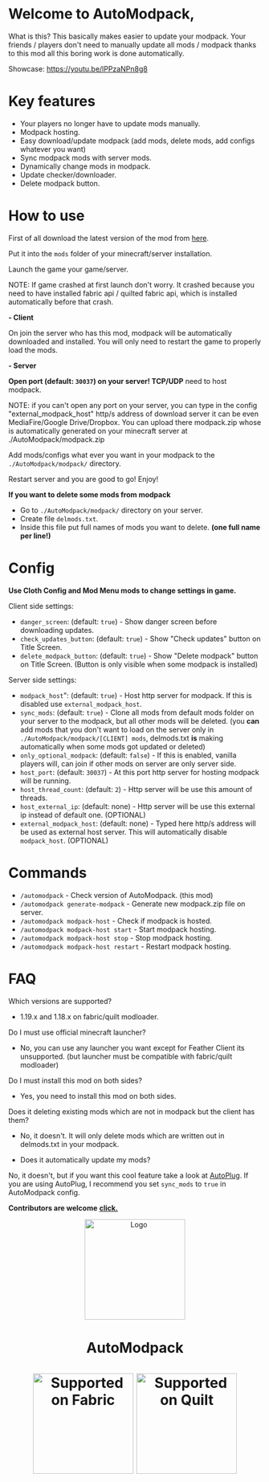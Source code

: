 # **Welcome to AutoModpack,**

What is this?
This basically makes easier to update your modpack. Your friends / players don't need to manually update all mods / modpack thanks to this mod all this boring work is done automatically.

Showcase: https://youtu.be/lPPzaNPn8g8

# Key features
- Your players no longer have to update mods manually.
- Modpack hosting.
- Easy download/update modpack (add mods, delete mods, add configs whatever you want)
- Sync modpack mods with server mods.
- Dynamically change mods in modpack.
- Update checker/downloader.
- Delete modpack button.

# How to use

First of all download the latest version of the mod from [here](https://modrinth.com/mod/automodpack/versions).

Put it into the `mods` folder of your minecraft/server installation.

Launch the game your game/server.

NOTE: If game crashed at first launch don't worry. It crashed because you need to have installed fabric api / quilted fabric api, which is installed automatically before that crash.

**- Client**

On join the server who has this mod, modpack will be automatically downloaded and installed. You will only need to restart the game to properly load the mods.

**- Server**

**Open port (default: `30037`) on your server! TCP/UDP** need to host modpack.

NOTE: if you can't open any port on your server, you can type in the config "external_modpack_host" http/s address of download server it can be even MediaFire/Google Drive/Dropbox. You can upload there modpack.zip whose is automatically generated on your minecraft server at ./AutoModpack/modpack.zip

Add mods/configs what ever you want in your modpack to the `./AutoModpack/modpack/` directory.

Restart server and you are good to go! Enjoy!

**If you want to delete some mods from modpack**
- Go to `./AutoModpack/modpack/` directory on your server.
- Create file `delmods.txt`.
- Inside this file put full names of mods you want to delete. **(one full name per line!)**

# Config

**Use Cloth Config and Mod Menu mods to change settings in game.**

Client side settings:

- `danger_screen`: (default: `true`) - Show danger screen before downloading updates.
- `check_updates_button`: (default: `true`) - Show "Check updates" button on Title Screen.
- `delete_modpack_button`: (default: `true`) - Show "Delete modpack" button on Title Screen. (Button is only visible when some modpack is installed)

Server side settings:

- `modpack_host`": (default: `true`) - Host http server for modpack. If this is disabled use `external_modpack_host`.
- `sync_mods`: (default: `true`) - Clone all mods from default mods folder on your server to the modpack, but all other mods will be deleted. (you **can** add mods that you don't want to load on the server only in `./AutoModpack/modpack/[CLIENT] mods`, delmods.txt **is** making automatically when some mods got updated or deleted)
- `only_optional_modpack`: (default: `false`) - If this is enabled, vanilla players will, can join if other mods on server are only server side.
- `host_port`: (default: `30037`) - At this port http server for hosting modpack will be running.
- `host_thread_count`: (default: `2`) - Http server will be use this amount of threads.
- `host_external_ip`: (default: none) - Http server will be use this external ip instead of default one. (OPTIONAL)
- `external_modpack_host`: (default: none) - Typed here http/s address will be used as external host server. This will automatically disable `modpack_host`. (OPTIONAL)

# Commands

- `/automodpack` - Check version of AutoModpack. (this mod)
- `/automodpack generate-modpack` - Generate new modpack.zip file on server.
- `/automodpack modpack-host` - Check if modpack is hosted.
- `/automodpack modpack-host start` - Start modpack hosting.
- `/automodpack modpack-host stop` - Stop modpack hosting.
- `/automodpack modpack-host restart` - Restart modpack hosting.

# FAQ

Which versions are supported?

- 1.19.x and 1.18.x on fabric/quilt modloader.

Do I must use official minecraft launcher?

- No, you can use any launcher you want except for Feather Client its unsupported. (but launcher must be compatible with fabric/quilt modloader)

Do I must install this mod on both sides?

- Yes, you need to install this mod on both sides.

Does it deleting existing mods which are not in modpack but the client has them?

- No, it doesn't. It will only delete mods which are written out in delmods.txt in your modpack.

- Does it automatically update my mods?

No, it doesn't, but if you want this cool feature take a look at [AutoPlug](https://www.spigotmc.org/resources/autoplug-automatic-updater-for-plugins-mods-server-java-itself.78414/). If you are using AutoPlug, I recommend you set `sync_mods` to `true` in AutoModpack config.


**Contributors are welcome**
[**click.**](CONTRIBUTING.md)

<p align="center"><img src="https://i.imgur.com/zogBcIG.png" alt="Logo" width="200"></p>
<h1 align="center">AutoModpack  <br><br>
    <a href="https://fabricmc.net/"><img
        src="https://cdn.discordapp.com/attachments/705864145169416313/969720133998239794/fabric_supported.png"
        alt="Supported on Fabric"
        width="200"
    ></a>
    <a href="https://quiltmc.org/"><img
        src="https://cdn.discordapp.com/attachments/705864145169416313/969716884482183208/quilt_supported.png"
        alt="Supported on Quilt"
        width="200"
    ></a>
</h1>
